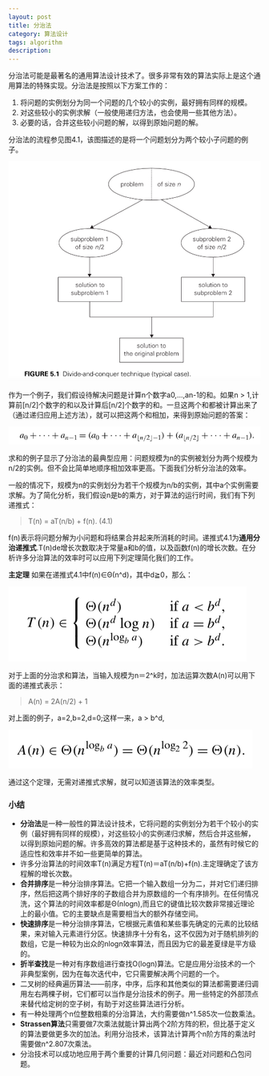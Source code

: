 ```yaml
---
layout: post
title: 分治法
category: 算法设计
tags: algorithm
description: 
---
```


分治法可能是最著名的通用算法设计技术了。很多非常有效的算法实际上是这个通用算法的特殊实现。分治法是按照以下方案工作的：

1. 将问题的实例划分为同一个问题的几个较小的实例，最好拥有同样的规模。
2. 对这些较小的实例求解（一般使用递归方法，也会使用一些其他方法）。
3. 必要的话，合并这些较小问题的解，以得到原始问题的解。

分治法的流程参见图4.1，该图描述的是将一个问题划分为两个较小子问题的例子。

![](https://github.com/arcticlion/reading-lists/blob/master/Introduction%20to%20the%20Design%20and%20Analysis%20of%20Algorithms/04%20Divide-and-Conquer/屏幕截图%202014-12-02%2019.38.14.png)

作为一个例子，我们假设待解决问题是计算n个数字a0,...,an-1的和。如果n > 1,计算前[n/2]个数字的和以及计算后[n/2]个数字的和。一旦这两个和都被计算出来了（通过递归应用上述方法），就可以把这两个和相加，来得到原始问题的答案：

![](https://github.com/arcticlion/reading-lists/blob/master/Introduction%20to%20the%20Design%20and%20Analysis%20of%20Algorithms/04%20Divide-and-Conquer/屏幕截图%202014-12-02%2019.38.33.png)

求和的例子显示了分治法的最典型应用：问题规模为n的实例被划分为两个规模为n/2的实例。但不会比简单地顺序相加效率更高。下面我们分析分治法的效率。

一般的情况下，规模为n的实例划分为若干个规模为n/b的实例，其中a个实例需要求解。为了简化分析，我们假设n是b的乘方，对于算法的运行时间，我们有下列递推式：

> T(n) = aT(n/b) + f(n).                                      (4.1)

f(n)表示将问题分解为小问题和将结果合并起来所消耗的时间。递推式4.1为**通用分治递推式**.T(n)de增长次数取决于常量a和b的值，以及函数f(n)的增长次数。在分析许多分治算法的效率时可以应用下列定理简化我们的工作。

**主定理** 如果在递推式4.1中f(n)∈Θ(n^d)，其中d≧0，那么：

![](https://github.com/arcticlion/reading-lists/blob/master/Introduction%20to%20the%20Design%20and%20Analysis%20of%20Algorithms/04%20Divide-and-Conquer/屏幕截图%202014-12-02%2020.00.20.png)

对于上面的分治求和算法，当输入规模为n＝2^k时，加法运算次数A(n)可以用下面的递推式表示：

> A(n) = 2A(n/2) + 1

对上面的例子，a=2,b=2,d=0;这样一来，a > b^d,

![](https://github.com/arcticlion/reading-lists/blob/master/Introduction%20to%20the%20Design%20and%20Analysis%20of%20Algorithms/04%20Divide-and-Conquer/屏幕截图%202014-12-02%2020.03.08.png)

通过这个定理，无需对递推式求解，就可以知道该算法的效率类型。

### 小结

* **分治法**是一种一般性的算法设计技术，它将问题的实例划分为若干个较小的实例（最好拥有同样的规模），对这些较小的实例递归求解，然后合并这些解，以得到原始问题的解。许多高效的算法都是基于这种技术的，虽然有时候它的适应性和效率并不如一些更简单的算法。
* 许多分治算法的时间效率T(n)满足方程T(n)＝aT(n/b)+f(n).主定理确定了该方程解的增长次数。
* **合并排序**是一种分治排序算法。它把一个输入数组一分为二，并对它们递归排序，然后把这两个排好序的子数组合并为原数组的一个有序排列。在任何情况洗，这个算法的时间效率都是Θ(nlogn),而且它的键值比较次数非常接近理论上的最小值。它的主要缺点是需要相当大的额外存储空间。
* **快速排序**是一种分治排序算法，它根据元素值和某些事先确定的元素的比较结果，来对输入元素进行分区。快速排序十分有名，这不仅因为对于随机排列的数组，它是一种较为出众的nlogn效率算法，而且因为它的最差夏绿是平方级的。
* **折半查找**是一种对有序数组进行查找O(logn)算法。它是应用分治技术的一个非典型案例，因为在每次迭代中，它只需要解决两个问题的一个。
* 二叉树的经典遍历算法——前序，中序，后序和其他类似的算法都需要递归调用左右两棵子树，它们都可以当作是分治技术的例子。用一些特定的外部顶点来替代给定树的空子树，有助于对这些算法进行分析。
* 有一种处理两个n位整数相乘的分治算法，大约需要做n^1.585次一位数乘法。
* **Strassen算法**只需要做7次乘法就能计算出两个2阶方阵的积，但比基于定义的算法要做更多次的加法。利用分治技术，该算法计算两个n阶方阵的乘法时需要做n^2.807次乘法。
* 分治技术可以成功地应用于两个重要的计算几何问题：最近对问题和凸包问题。

